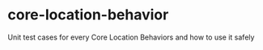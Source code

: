 # core-location-behavior
Unit test cases for every Core Location Behaviors and how to use it safely
